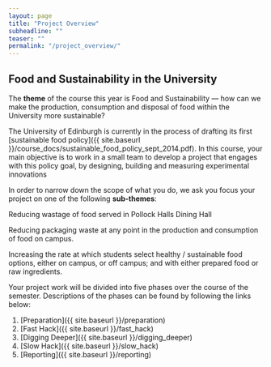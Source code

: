 ```yaml
---
layout: page
title: "Project Overview"
subheadline: ""
teaser: ""
permalink: "/project_overview/"
---
```


## Food and Sustainability in the University

The **theme** of the course this year is Food and Sustainability &mdash; how can we make the production, consumption and disposal of food within the University  more sustainable?

The University of Edinburgh is currently in the process of drafting its first
[sustainable food policy]({{ site.baseurl }}/course_docs/sustainable_food_policy_sept_2014.pdf).  In this course, your main objective is to work in a small team to develop a project that engages with this policy goal, by designing, building and measuring experimental
innovations 


In order to narrow down the scope of what you do, we ask you focus your project on one of the
following **sub-themes**:

<div>
    <div class="medium-panel">
        <p>Reducing wastage of food served in Pollock Halls Dining Hall</p>
    </div>
    <div class="medium-panel">
        <p>Reducing packaging waste at any point in the production and consumption of food on campus.</p>
    </div>
    <div class="medium-panel">
        <p>Increasing the rate at which students select healthy / sustainable food options, either on campus, or off campus; and with either prepared food or raw ingredients.
            </ul>
        </p>
    </div>
</div>

Your project work will be divided into five phases over the course of the semester. Descriptions of the phases can be found by following the links below:

1. [Preparation]({{ site.baseurl }}/preparation)
2. [Fast Hack]({{ site.baseurl }}/fast_hack)
3. [Digging Deeper]({{ site.baseurl }}/digging_deeper)
4. [Slow Hack]({{ site.baseurl }}/slow_hack)
5. [Reporting]({{ site.baseurl }}/reporting)


